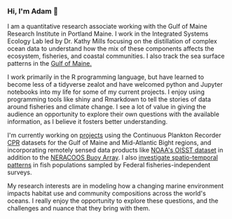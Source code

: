 ### Hi, I'm Adam 👋

I am a quantitative research associate working with the Gulf of Maine Research Institute in Portland Maine. I work in the Integrated Systems Ecology Lab led by Dr. Kathy Mills focusing on the distillation of complex ocean data to understand how the mix of these components affects the ecosystem, fisheries, and coastal communities. I also track the sea surface patterns in the [Gulf of Maine.](https://adamkemberling.github.io/oisst_mainstays/R/markdown_reports/GOM_Seasonal_Update.html)

I work primarily in the R programming language, but have learned to become less of a tidyverse zealot and have welcomed python and Jupyter notebooks into my life for some of my current projects. I enjoy using programming tools like shiny and Rmarkdown to tell the stories of data around fisheries and climate change. I see a lot of value in giving the audience an opportunity to explore their own questions with the available information, as I believe it fosters better understanding.

I'm currently working on [projects](https://github.com/adamkemberling/continuous_plankton_recorder) using the Continuous Plankton Recorder [CPR](https://www.cprsurvey.org/) datasets for the Gulf of Maine and Mid-Atlantic Bight regions, and incorporating remotely sensed data products like [NOAA's OISST dataset](https://www.ncdc.noaa.gov/oisst) in addition to the [NERACOOS Buoy Array](http://www.neracoos.org/realtime_map). I also [investigate spatio-temporal patterns](https://adamkemberling.github.io/nefsc_trawl/R/nmfs_size_spectra/size_spectrum_story.html) in fish populations sampled by Federal fisheries-independent surveys.

My research interests are in modeling how a changing marine environment impacts habitat use and community compositions across the world's oceans. I really enjoy the opportunity to explore these questions, and the challenges and nuance that they bring with them.


<!--
**adamkemberling/adamkemberling** is a ✨ _special_ ✨ repository because its `README.md` (this file) appears on your GitHub profile.

Here are some ideas to get you started:

- 🔭 I’m currently working on ...
- 🌱 I’m currently learning ...
- 👯 I’m looking to collaborate on ...
- 🤔 I’m looking for help with ...
- 💬 Ask me about ...
- 📫 How to reach me: ...
- 😄 Pronouns: ...
- ⚡ Fun fact: ...
-->
